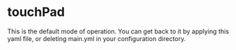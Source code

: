 # touchPad

This is the default mode of operation. You can get back to it by applying this yaml file, or deleting main.yml in your configuration directory.
